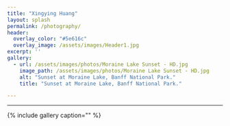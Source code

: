 ```yaml
---
title: "Xingying Huang"
layout: splash
permalink: /photography/
header:
  overlay_color: "#5e616c"
  overlay_image: /assets/images/Header1.jpg
excerpt: ''
gallery:
  - url: /assets/images/photos/Moraine Lake Sunset - HD.jpg
    image_path: /assets/images/photos/Moraine Lake Sunset - HD.jpg
    alt: "Sunset at Moraine Lake, Banff National Park."
    title: "Sunset at Moraine Lake, Banff National Park."

---
```


---

{% include gallery caption="" %}